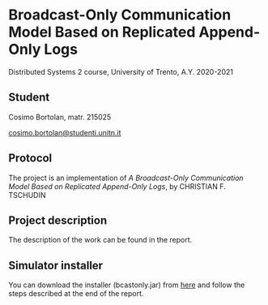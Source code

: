 # Broadcast-Only Communication Model Based on Replicated Append-Only Logs
Distributed Systems 2 course, University of Trento, A.Y. 2020-2021

## Student
Cosimo Bortolan, matr. 215025

cosimo.bortolan@studenti.unitn.it

## Protocol
The project is an implementation of *A Broadcast-Only Communication Model Based on Replicated Append-Only Logs*, by CHRISTIAN F. TSCHUDIN

## Project description

The description of the work can be found in the report.

## Simulator installer
You can download the installer (bcastonly.jar) from [here](https://drive.google.com/file/d/117PpMyic36N0hocu2E7-09TsL0-yZvHj/view?usp=sharing) and follow the steps described at the end of the report.